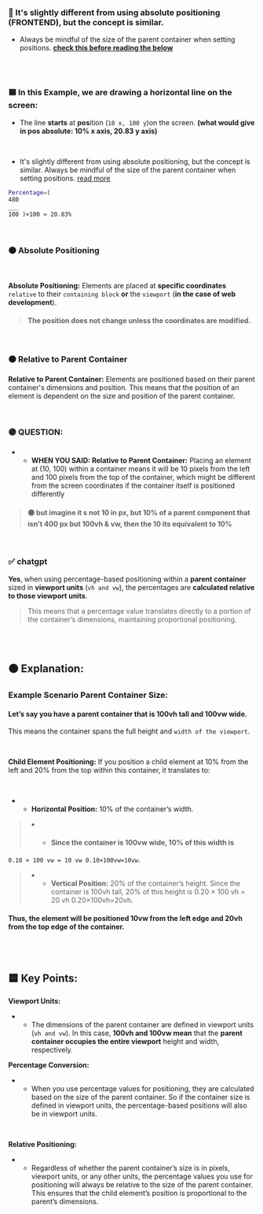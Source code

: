 ### 🍊 It's slightly different from using absolute positioning (FRONTEND), but the concept is similar.

-  Always be mindful of the size of the parent container when setting positions.  **[check this before reading the below](./z_DRAW_line_0.md)**


<br>
<br>

### 🟦 In this Example, we are drawing a horizontal line on the screen:

- The line **starts** at **pos**ition (`10 x, 100 y`)on the screen.  **(what would give in pos absolute: 10% x axis, 20.83 y axis)**

<br>

- It's slightly different from using absolute positioning, but the concept is similar. Always be mindful of the size of the parent container when setting positions. [read more]()

```bash
Percentage=(
480
___
100 )×100 ≈ 20.83%
```

<br>

### 🟠 Absolute Positioning

<br>

**Absolute Positioning:** Elements are placed at **specific coordinates** `relative` to their `containing block` **or** the `viewport` (**in the case of web development**).

> #### The position does not change unless the coordinates are modified.

<br>

### 🟠 Relative to Parent Container

**Relative to Parent Container:** Elements are positioned based on their parent container's dimensions and position. This means that the position of an element is dependent on the size and position of the parent container.

<br>

### 🟣 QUESTION:

- - **WHEN YOU SAID: Relative to Parent Container:** Placing an element at (10, 100) within a container means it will be 10 pixels from the left and 100 pixels from the top of the container, which might be different from the screen coordinates if the container itself is positioned differently

> #### 🟣 but imagine it s not 10 in px, but 10% of a parent component that isn't 400 px but 100vh & vw, then the 10 its equivalent to 10%

<br>

### ✅ chatgpt

 **Yes**, when using percentage-based positioning within a **parent container** sized in **viewport units** (`vh and vw`), the percentages are **calculated relative to those viewport units**.
>  This means that a percentage value translates directly to a portion of the container’s dimensions, maintaining proportional positioning.

<br>

<br>

## 🟠 Explanation:

### Example Scenario Parent Container Size:

#### Let’s say you have a parent container that is 100vh tall and 100vw wide.

  This means the container spans the full height and `width of the viewport`.

  <br>

**Child Element Positioning:** If you position a child element at 10% from the left and 20% from the top within this container, it translates to:

<br>

- - **Horizontal Position:** 10% of the container’s width.



> - - ####   Since the container is 100vw wide, 10% of this width is
`0.10 × 100 vw = 10 vw 0.10×100vw=10vw`.



> - -   **Vertical Position:** 20% of the container’s height. Since the container is 100vh tall, 20% of this height is 0.20 × 100 vh = 20 vh 0.20×100vh=20vh.

#### Thus, the element will be positioned 10vw from the left edge and 20vh from the top edge of the container.

<br>
<br>

## 🟦 Key Points:

**Viewport Units:**

- - The dimensions of the parent container are defined in viewport units (`vh and vw`). In this case, **100vh and 100vw mean** that the **parent container occupies the entire viewport** height and width, respectively.

**Percentage Conversion:**

- - When you use percentage values for positioning, they are calculated based on the size of the parent container. So if the container size is defined in viewport units, the percentage-based positions will also be in viewport units.

<br>


**Relative Positioning:**

- -  Regardless of whether the parent container’s size is in pixels, viewport units, or any other units, the percentage values you use for positioning will always be relative to the size of the parent container. This ensures that the child element’s position is proportional to the parent’s dimensions.
